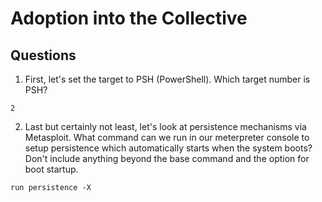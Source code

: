 # Adoption into the Collective


## Questions
1. First, let's set the target to PSH (PowerShell). Which target number is PSH?
```
2
```

2. Last but certainly not least, let's look at persistence mechanisms via Metasploit. What command can we run in our meterpreter console to setup persistence which automatically starts when the system boots? Don't include anything beyond the base command and the option for boot startup. 
```
run persistence -X
```